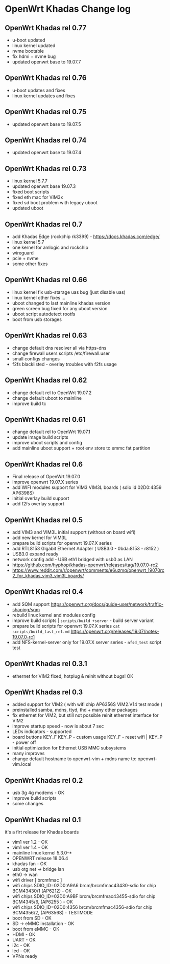 # OpenWrt Khadas Change log

## OpenWrt Khadas rel 0.77

+ u-boot updated
+ linux kernel updated
+ nvme bootable
+ fix hdmi + nvme bug
+ updated openwrt base to 19.07.7

## OpenWrt Khadas rel 0.76

+ u-boot updates and fixes
+ linux kernel updates and fixes

## OpenWrt Khadas rel 0.75

+ updated openwrt base to 19.07.5

## OpenWrt Khadas rel 0.74

+ updated openwrt base to 19.07.4

## OpenWrt Khadas rel 0.73

+ linux kernel 5.7.7
+ updated openwrt base 19.07.3
+ fixed boot scripts
+ fixed eth mac for VIM3x
+ fixed sd boot problem with legacy uboot 
+ updated uboot

## OpenWrt Khadas rel 0.7

+ add Khadas Edge (rockchip rk3399) - https://docs.khadas.com/edge/
+ linux kernel 5.7
+ one kernel for amlogic and rockchip
+ wireguard
+ pcie + nvme
+ some other fixes

## OpenWrt Khadas rel 0.66

+ linux kernel fix usb-starage uas bug (just disable uas)
+ linux kernel other fixes ... 
+ uboot changed to last mainline khadas version
+ green screen bug fixed for any uboot version
+ uboot script autodetect rootfs
+ boot from usb storages

## OpenWrt Khadas rel 0.63

+ change default dns resolver all via https-dns
+ change firewall users scripts /etc/firewall.user
+ small configs changes
+ f2fs blacklisted - overlay troubles with f2fs usage

## OpenWrt Khadas rel 0.62

+ change default rel to OpenWrt 19.07.2
+ change default uboot to mainline
+ improve build tc

## OpenWrt Khadas rel 0.61

+ change default rel to OpenWrt 19.07.1
+ update image build scripts
+ improve uboot scripts and config
+ add mainline uboot support + root env store to emmc fat partition

## OpenWrt Khadas rel 0.6

+ Final release of OpenWrt 19.07.0
+ improve openwrt 19.07.X series
+ add WIFI modules support for VIM3 VIM3L boards ( sdio id 02D0:4359 AP6398S)
+ initial overlay build support
+ add f2fs overlay support

## OpenWrt Khadas rel 0.5

+ add VIM3 and VIM3L initial support (without on board wifi)
+ add new kernel for VIM3L
+ prepare build scripts for openwrt 19.07.X series
+ add RTL8153 Gigabit Ethernet Adapter ( USB3.0 - 0bda:8153 - r8152 )
+ USB3.0 expand ready
+ network config add - USB eth1 bridged with usb0 as LAN
+ https://github.com/hyphop/khadas-openwrt/releases/tag/19.07.0-rc2
+ https://www.reddit.com/r/openwrt/comments/e6uzmq/openwrt_19070rc2_for_khadas_vim3_vim3l_boards/

## OpenWrt Khadas rel 0.4

+ add SQM support https://openwrt.org/docs/guide-user/network/traffic-shaping/sqm
+ rebuild linux kernel and modules config
+ improve build scripts | `scripts/build +server` - build server variant
+ prepare build scripts for openwrt 19.07.X series `cat scripts/build_last_rel.md` https://openwrt.org/releases/19.07/notes-19.07.0-rc1
+ add NFS-kernel-server only for 19.07.X server series - `nfsd_test` script test

## OpenWrt Khadas rel 0.3.1

+ ethernet for VIM2 fixed, hotplug & reinit without bugs! OK

## OpenWrt Khadas rel 0.3

+ added support for VIM2 ( with wifi chip AP6356S VIM2.V14 test mode )
+ preinstalled samba, mdns, ttyd, thd + many other packages
+ fix ethernet for VIM2, but still not possible reinit ethernet interface for VIM2
+ improve startup speed - now is about 7 sec
+ LEDs indicators - supported
+ board buttons KEY_F KEY_P - custom usage KEY_F - reset wifi | KEY_P - power off
+ initial optimization for Ethernet USB MMC subsystems
+ many improves
+ change default hostname to openwrt-vim + mdns name to: openwrt-vim.local

## OpenWrt Khadas rel 0.2

+ usb 3g 4g modems - OK
+ improve build scripts
+ some changes

## OpenWrt Khadas rel 0.1

it's a firt release for Khadas  boards

+ vim1 ver 1.2 - OK
+ vim1 ver 1.4 - OK
+ mainline linux kernel 5.3.0-*
+ OPENWRT release 18.06.4
+ khadas fan - OK
+ usb otg net -> bridge lan
+ eth0 -> wan
+ wifi driver [ brcmfmac ]
+ wifi chips SDIO_ID=02D0:A9A6 brcm/brcmfmac43430-sdio for chip BCM43430/1  (AP6212) - OK
+ wifi chips SDIO_ID=02D0:A9BF brcm/brcmfmac43455-sdio for chip BCM4345/6, (AP6255 ) - OK
+ wifi chips SDIO_ID=02D0:4356 brcm/brcmfmac4356-sdio for chip BCM4356/2, (AP6356S) - TESTMODE
+ boot from SD - OK
+ SD -> eMMC installation - OK
+ boot from eMMC - OK
+ HDMI - OK
+ UART - OK
+ i2c  - OK
+ led  - OK
+ VPNs ready

